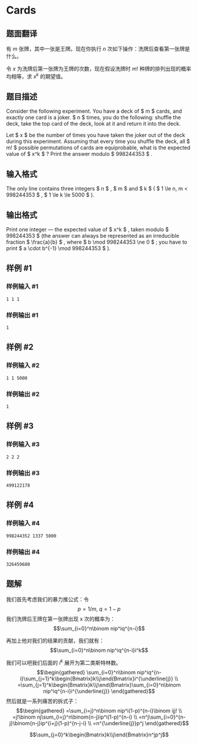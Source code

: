 # Cards

## 题面翻译

有 $m$ 张牌，其中一张是王牌。现在你执行 $n$ 次如下操作：洗牌后查看第一张牌是什么。

令 $x$ 为洗牌后第一张牌为王牌的次数，现在假设洗牌时 $m!$ 种牌的排列出现的概率均相等，求 $x^k$ 的期望值。

## 题目描述

Consider the following experiment. You have a deck of $ m $ cards, and exactly one card is a joker. $ n $ times, you do the following: shuffle the deck, take the top card of the deck, look at it and return it into the deck.

Let $ x $ be the number of times you have taken the joker out of the deck during this experiment. Assuming that every time you shuffle the deck, all $ m! $ possible permutations of cards are equiprobable, what is the expected value of $ x^k $ ? Print the answer modulo $ 998244353 $ .

## 输入格式

The only line contains three integers $ n $ , $ m $ and $ k $ ( $ 1 \le n, m < 998244353 $ , $ 1 \le k \le 5000 $ ).

## 输出格式

Print one integer — the expected value of $ x^k $ , taken modulo $ 998244353 $ (the answer can always be represented as an irreducible fraction $ \frac{a}{b} $ , where $ b \mod 998244353 \ne 0 $ ; you have to print $ a \cdot b^{-1} \mod 998244353 $ ).

## 样例 #1

### 样例输入 #1

```
1 1 1
```

### 样例输出 #1

```
1
```

## 样例 #2

### 样例输入 #2

```
1 1 5000
```

### 样例输出 #2

```
1
```

## 样例 #3

### 样例输入 #3

```
2 2 2
```

### 样例输出 #3

```
499122178
```

## 样例 #4

### 样例输入 #4

```
998244352 1337 5000
```

### 样例输出 #4

```
326459680
```

## 题解
我们首先考虑我们的暴力推公式：令 $$p=1/m,\:q=1-p$$ 我们洗牌后王牌在第一张牌出现 x 次的概率为：$$\sum_{i=0}^n\binom nip^iq^{n-i}$$

再加上他对我们的结果的贡献，我们就有：
$$\sum_{i=0}^n\binom nip^iq^{n-i}i^k$$

我们可以吧我们后面的 $i^k$ 展开为第二类斯特林数。
$$\begin{gathered}
\sum_{i=0}^n\binom nip^iq^{n-i}\sum_{j=1}^k\begin{Bmatrix}k\\j\end{Bmatrix}i^{\underline{j}} \\
=\sum_{j=1}^k\begin{Bmatrix}k\\j\end{Bmatrix}\sum_{i=0}^n\binom nip^iq^{n-i}i^{\underline{j}} 
\end{gathered}$$
然后就是一系列痛苦的拆式子：
$$\begin{gathered}
=\sum_{i=j}^n\binom nip^i(1-p)^{n-i}\binom ijj! \\
=j!\binom nj\sum_{i=j}^n\binom{n-j}ip^i(1-p)^{n-i} \\
=n^j\sum_{i=0}^{n-j}\binom{n-j}ip^{i+j}(1-p)^{n-j-i} \\
=n^{\underline{j}}p^j 
\end{gathered}$$


$$\sum_{j=0}^k\begin{Bmatrix}k\\j\end{Bmatrix}n^jp^j$$

